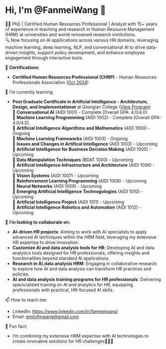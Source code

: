 # Hi, I'm @FanmeiWang 👋
🧑‍💼 PhD | Certified Human Resources Professional | Analyst with 15+ years of experience in teaching and research in Human Resource Management (HRM) at universities and world-renowned research institutions. <br>
🔍 Now focusing on AI appliications across various HR domains, leveraging machine learning, deep learning, NLP, and conversational AI to drive data-driven insights, support policy development, and enhance employee engagement through interactive tools. <br>

📜 **Certifications**: <br>
-   **Certified Human Resources Professional (CHRP)** - Human Resources Professionals Association ([Oct 2024](https://www.hrpa.ca/)) <br>

🌱 I’m currently learning <br>
 -   **Post Graduate Certificate in Artificial Intelligence - Architecture, Design, and Implementationat** at Georgian College ([View Program](https://cat.georgiancollege.ca/programs/aidi/)) <br>
 💬 **Conversational AI** (AIDI 1001) - Complete [Overall GPA: 4.0/4.0] <br>
 💬 **Machine Learning Programming** (AIDI 1002) - Complete [Overall GPA: 4.0/4.0].<br>
 💬 **Artificial Intelligence Algorithms and Mathematics** (AIDI 1000) - Ongoing <br>
 💬 **Machine Learning Frameworks** (AIDI 1003) - Ongoing <br>
 💬 **Issues and Changes in Artifical Intelligence** (AIDI 1003) - Upcoming <br>
 💬 **Artificial Intelligence for Business Decision Making** (AIDI 1005) - Upcoming <br>
 💬 **Data Manipulation Techniques** (BDAT 1000) - Upcoming <br>
 💬 **Artificial Intelligence Infrastructure and Architecture** (AIDI 1006) - Upcoming <br>
 💬 **Vision Systems** (AIDI 1007) - Upcoming <br>
 💬 **Reinforcement Learning Programming** (AIDI 1008) - Upcoming <br>
 💬 **Neural Networks** (AIDI 1009) - Upcoming <br>
 💬 **Emerging Artificial Intelligence Technogologies** (AIDI 1010) - Upcoming <br>
 💬 **Artificial Intelligence Project** (AIDI 1011) - Upcoming <br>
 💬 **Artificial Intelligence Robotics and Automation** (AIDI 1012) - Upcoming <br>
     
 👯 **I’m looking to collaborate on:**
 - **AI-driven HR projects**: Aiming to work with AI specialists to apply advanced AI techniques within the HRM field, leveraging my extensive HR expertise to drive innovation.
 - **Customize AI and data analysis tools for HR**: Developing AI and data analytics tools designed for HR professionals, offering insights and functionalities beyond standard AI applications.
 - **Research in AI,data analysis HRM**: Engaging in collaborative research to explore how AI and data analysis can transform HR practices and policies.
 - **AI and data analysis training programs for HR professionals**: Delivering specicialized training on AI and analytics for HR, equipping professionals with practical, HR-focused AI skills.

 📫 How to reach me: <br>
 -    LinkedIn: https://www.linkedin.com/in/fanmeiwang/
 -    Email: emilyfmwang@gmail.com <br>
 
 🚀 Fun fact: <br>
 -    I’m combining my extensive HRM expertise with AI technologies to create innovative solutions for HR challenges🎉🎉🎉

